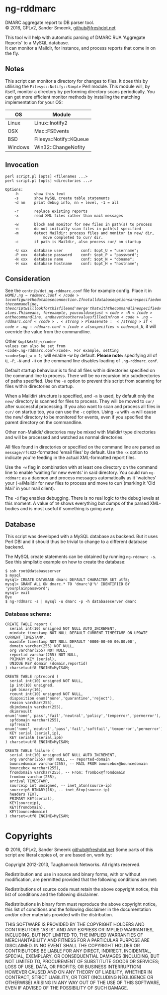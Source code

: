 # ng-rddmarc

DMARC aggregate report to DB parser tool.<br/>
&copy; 2016, GPLv2, Sander Smeenk, <github@freshdot.net>

This tool will help with automatic parsing of DMARC RUA 'Aggregate Reports' to a MySQL database.<br/>
It can monitor a Maildir, for instance, and process reports that come in on the fly.


## Notes
This script can monitor a directory for changes to files. It does this
by utilising the <code>Filesys::Notify::Simple</code> Perl module. This
module will, by itself, monitor a directory by performing directory
scans periodically. You can get more efficient monitor methods by
installing the matching implementation for your OS:

OS      | Module
------- | -----------------------
Linux   | Linux::Inotify2
OSX     | Mac::FSEvents
BSD     | Filesys::Notify::KQueue
Windows | Win32::ChangeNofity


## Invocation
```
perl script.pl [opts] <filenames ...>
perl script.pl [opts] <directories ...>

Options:
    -h       show this text
    -s       show MySQL create table statements
    -d nn    print debug info, nn = level, -1 = all

    -r       replace existing reports
    -x       read XML files rather than mail messages

    -w       block and monitor for new files in path(s) to process
    -n       do not initially scan files in path(s) specified
    -m       detect Maildir: process files and monitor in new/ dir,
                 move completed to cur/ dir.
    -c       if path is Maildir, also process cur/ on startup

    -U xxx   database user        conf: $opt_U = "username";
    -P xxx   database password    conf: $opt_P = "password";
    -N xxx   database name        conf: $opt_N = "dbname";
    -H xxx   database hostname    conf: $opt_H = "hostname";
```


## Consideration
See the <code>contrib/dot&#x5f;ng-rddmarc.conf</code> file for example
config. Place it in <code>$HOME/.ng-rddmarc.conf</code> to configure
the database connection. If not all database options are specified on
the command line, the script will look for this file and 'merge' that
with the command line specified values. This means, for example, you
could use just <code>-N</code> on the commandline, and have the other
values filled in from <code>.ng-rddmarc.conf</code>. <strong>Please
note:</strong> if <code>.ng-rddmarc.conf</code> also specifies
<code>$opt&#x5f;N</code>, it will override the value from the
commandline.

Other <code>$opt&#x5f;</code> values can also be set from
<code>.ng-rddmarc.conf</code>. For example, setting <code>$opt&#x5f;w =
1;</code> will enable -w by default. <strong>Please note:</strong>
specifying all of <code>-U</code>, <code>-P</code>, <code>-N</code> and
<code>-H</code> on the command line disables loading of
<code>.ng-rddmarc.conf</code>.

Default startup behaviour is to find all files within directories
specified on the command line to process. There will be no recursion
into subdirectories of paths specified. Use the <code>-n</code> option
to prevent this script from scanning for files within directories on
startup.

When a Maildir/ structure is specified, and <code>-m</code> is used, by
default only the <code>new/</code> directory is scanned for files to
process. They will be moved to <code>cur/</code> after successful
processing. If you also want to scan and process all files in
<code>cur/</code> on startup too, you can use the <code>-c</code>
option. Using <code>-w</code> with <code>-m</code> will cause the new/
directory to be monitored for events, even if you specified the parent
directory on the commandline.

Other non-Maildir/ directories may be mixed with Maildir/ type
directories and will be processed and watched as normal directories.

All files found in directories or specified on the command line are
parsed as <code>message/rfc822</code>-formatted 'email files' by
default. Use the <code>-x</code> option to indicate you're feeding in
the actual XML-formatted report files.

Use the <code>-w</code> flag in combination with at least one directory
on the command line to enable 'waiting for new events' in said
directory. You could run <code>ng-rddmarc</code> as a daemon and process
messages automatically as it 'watches' your (<code>-m</code>)Maildir for
new files to process and move to cur/ (marking it 'Old Mail' in your
mail client).

The <code>-d</code> flag enables debugging. There is no real logic to
the debug levels at this moment. A value of <code>10</code> shows
everything but dumps of the parsed XML-bodies and is most useful if
something is going awry.


## Database

This script was developed with a MySQL database as backend. But it uses
Perl DBI and it should thus be trivial to change to a different database
backend.

The MySQL create statements can be obtained by running <code>ng-rddmarc
-s</code>. See this simplistic example on how to create the database:

```shell
$ ssh root@databaseserver
$ mysql
mysql> CREATE DATABASE dmarc DEFAULT CHARACTER SET utf8;
mysql> GRANT ALL ON dmarc.* TO 'dmarc'@'%' IDENTIFIED BY 'yourplainpassword';
mysql> exit
Bye
$ ng-rddmarc -s | mysql -u dmarc -p -h databaseserver dmarc
```


### Database schema:
```mysql
CREATE TABLE report (
  serial int(10) unsigned NOT NULL AUTO_INCREMENT,
  mindate timestamp NOT NULL DEFAULT CURRENT_TIMESTAMP ON UPDATE CURRENT_TIMESTAMP,
  maxdate timestamp NOT NULL DEFAULT '0000-00-00 00:00:00',
  domain varchar(255) NOT NULL,
  org varchar(255) NOT NULL,
  reportid varchar(255) NOT NULL,
  PRIMARY KEY (serial),
  UNIQUE KEY domain (domain,reportid)
) charset=utf8 ENGINE=MyISAM;

CREATE TABLE rptrecord (
  serial int(10) unsigned NOT NULL,
  ip int(10) unsigned,
  ip6 binary(16),
  rcount int(10) unsigned NOT NULL,
  disposition enum('none','quarantine','reject'),
  reason varchar(255),
  dkimdomain varchar(255),
  dkimresult enum('none','pass','fail','neutral','policy','temperror','permerror'),
  spfdomain varchar(255),
  spfresult enum('none','neutral','pass','fail','softfail','temperror','permerror'),
  KEY serial (serial,ip),
  KEY serial6 (serial,ip6)
) charset=utf8 ENGINE=MyISAM;

CREATE TABLE failure (
  serial int(10) unsigned NOT NULL AUTO_INCREMENT,
  org varchar(255) NOT NULL, -- reported-domain
  bouncedomain varchar(255), -- MAIL FROM bouncebox@bouncedomain
  bouncebox varchar(255),
  fromdomain varchar(255), -- From: frombox@fromdomain
  frombox varchar(255),
  arrival TIMESTAMP,
  sourceip int unsigned, -- inet_aton(source-ip)
  sourceip6 BINARY(16), -- inet_6top(source-ip)
  headers TEXT,
  PRIMARY KEY(serial),
  KEY(sourceip),
  KEY(fromdomain),
  KEY(bouncedomain)
) charset=utf8 ENGINE=MyISAM;
```


# Copyrights
&copy; 2016, GPLv2, Sander Smeenk <github@freshdot.net>
Some parts of this script are literal copies of, or are based on, work by:

Copyright 2012-2013, Taughannock Networks. All rights reserved.

Redistribution and use in source and binary forms, with or without
modification, are permitted provided that the following conditions
are met:

Redistributions of source code must retain the above copyright
notice, this list of conditions and the following disclaimer.

Redistributions in binary form must reproduce the above copyright
notice, this list of conditions and the following disclaimer in the
documentation and/or other materials provided with the distribution.

THIS SOFTWARE IS PROVIDED BY THE COPYRIGHT HOLDERS AND CONTRIBUTORS
"AS IS" AND ANY EXPRESS OR IMPLIED WARRANTIES, INCLUDING, BUT NOT
LIMITED TO, THE IMPLIED WARRANTIES OF MERCHANTABILITY AND FITNESS FOR
A PARTICULAR PURPOSE ARE DISCLAIMED. IN NO EVENT SHALL THE COPYRIGHT
HOLDER OR CONTRIBUTORS BE LIABLE FOR ANY DIRECT, INDIRECT,
INCIDENTAL, SPECIAL, EXEMPLARY, OR CONSEQUENTIAL DAMAGES (INCLUDING,
BUT NOT LIMITED TO, PROCUREMENT OF SUBSTITUTE GOODS OR SERVICES; LOSS
OF USE, DATA, OR PROFITS; OR BUSINESS INTERRUPTION) HOWEVER CAUSED
AND ON ANY THEORY OF LIABILITY, WHETHER IN CONTRACT, STRICT
LIABILITY, OR TORT (INCLUDING NEGLIGENCE OR OTHERWISE) ARISING IN ANY
WAY OUT OF THE USE OF THIS SOFTWARE, EVEN IF ADVISED OF THE
POSSIBILITY OF SUCH DAMAGE.
